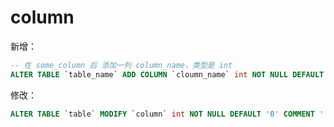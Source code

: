 # column
新增：
```sql
-- 在 some_column 后 添加一列 column_name，类型是 int
ALTER TABLE `table_name` ADD COLUMN `cloumn_name` int NOT NULL DEFAULT '0' COMMENT '' AFTER `some_column`;
```

修改：
```sql
ALTER TABLE `table` MODIFY `column` int NOT NULL DEFAULT '0' COMMENT '';
```
